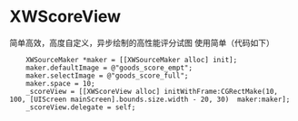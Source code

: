 # XWScoreView
简单高效，高度自定义，异步绘制的高性能评分试图
使用简单（代码如下）

        XWSourceMaker *maker = [[XWSourceMaker alloc] init];
        maker.defaultImage = @"goods_score_empt";
        maker.selectImage = @"goods_score_full";
        maker.space = 10;
        _scoreView = [[XWScoreView alloc] initWithFrame:CGRectMake(10, 100, [UIScreen mainScreen].bounds.size.width - 20, 30)  maker:maker];
        _scoreView.delegate = self;
